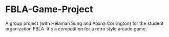 # FBLA-Game-Project
A group project (with Helaman Sung and Atsina Corrington) for the student organization FBLA. It's a competition for a retro style arcade game.
